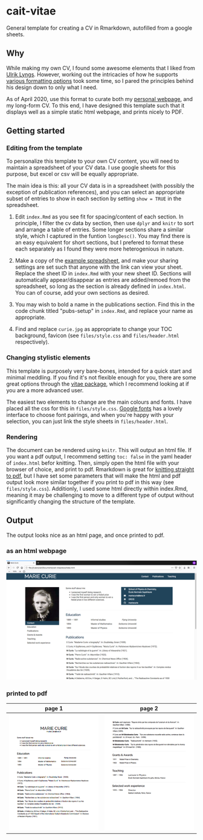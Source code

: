 # cait-vitae
General template for creating a CV in Rmarkdown, autofilled from a google sheets. 

## Why

While making my own CV, I found some awesome elements that I liked from [Ulrik Lyngs](https://ulriklyngs.com/). However, working out the intricacies of how he supports [various formatting options](https://github.com/rstudio/pagedown) took some time, so I pared the principles behind his design down to only what I need.

As of April 2020, use this format to curate both my [personal webpage](https://harrig12.github.io/cait/), and my long-form CV. To this end, I have designed this template such that it displays well as a simple static html webpage, and prints nicely to PDF. 

## Getting started

### Editing from the template

To personalize this template to your own CV content, you will need to maintain a spreadsheet of your CV data. I use google sheets for this purpose, but excel or csv will be equally appropriate. 

The main idea is this: all your CV data is in a spreadsheet (with possibly the exception of publication references), and you can select an appropriate subset of entries to show in each section by setting `show = TRUE` in the spreadsheet.

1. Edit `index.Rmd` as you see fit for spacing/content of each section. In principle, I filter the cv data by section, then use `dplyr` and `knitr` to sort and arrange a table of entries. Some longer sections share a similar style, which I captured in the funtion `longDesc()`. You may find there is an easy equivalent for short sections, but I prefered to format these each separately as I found they were more heterogenious in nature. 

2. Make a copy of the [example spreadsheet](https://docs.google.com/spreadsheets/d/1bzHcV8x1I4Z7tOA52dkKLEh27gUR39R3NelefmdrKgw/edit?usp=sharing), and make your sharing settings are set such that anyone with the link can view your sheet. Replace the sheet ID in `index.Rmd` with your new sheet ID. Sections will automatically appear/disappear as entries are added/remoed from the spreadsheet, so long as the section is already defined in `index.html`. You can of course, add your own sections as desired. 

3. You may wish to bold a name in the publications section. Find this in the code chunk titled "pubs-setup" in `index.Rmd`, and replace your name as appropriate. 

4. Find and replace `curie.jpg` as appropriate to change your TOC background, favicon (see `files/style.css` and `files/header.html` respectively). 

### Changing stylistic elements

This template is purposely very bare-bones, intended for a quick start and minimal meddling. If you find it's not flexible enough for you, there are some great options through the [vitae package](https://cran.r-project.org/package=vitae), which I recommend looking at if you are a more advanced user. 

The easiest two elements to change are the main colours and fonts. I have placed all the css for this in `files/style.css`. [Google fonts](https://fonts.google.com/) has a lovely interface to choose font pairings, and when you're happy with your selection, you can just link the style sheets in `files/header.html`. 

### Rendering

The document can be rendered using `knitr`. This will output an html file. If you want a pdf output, I recommend setting `toc: false` in the yaml header of `index.html` befor knitting. Then, simply open the html file with your browser of choice, and print to pdf. Rmarkdown is great for [knitting straight to pdf](https://bookdown.org/yihui/rmarkdown/pdf-document.html), but I have set some parameters that will make the html and pdf output look more similar together if you print to pdf in this way (see `files/style.css`). Additionly, I used some html directly within index.Rmd, meaning it may be challenging to move to a different type of output without significantly changing the structure of the template. 

## Output

The output looks nice as an html page, and once printed to pdf. 

### as an html webpage
![](files/html_snapshot.png)

### printed to pdf

page 1| page 2
:-------------------------:|:-------------------------:
![](files/pdf_snapshot1.png)  |  ![](files/pdf_snapshot2.png)
